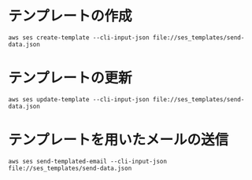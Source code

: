 # テンプレートの作成

`aws ses create-template --cli-input-json file://ses_templates/send-data.json`

# テンプレートの更新

`aws ses update-template --cli-input-json file://ses_templates/send-data.json`

# テンプレートを用いたメールの送信

`aws ses send-templated-email --cli-input-json file://ses_templates/send-data.json`